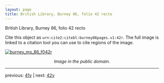 ```yaml
---
layout: page
title: British Library, Burney 86, folio 42 recto
---
```


British Library, Burney 86, folio 42 recto

Cite this object as `urn:cite2:citebl:burney86pages.v1:42r`.  The full image is linked to a citation tool you can use to cite regions of the image.

[![burney_ms_86_f042r](http://www.homermultitext.org/iipsrv?IIIF=/project/homer/pyramidal/deepzoom/citebl/burney86imgs/v1/burney_ms_86_f042r.tif/full/800,/0/default.jpg)](http://www.homermultitext.org/ict2/?urn=urn:cite2:citebl:burney86imgs.v1:burney_ms_86_f042r) 

<p style="text-align: center; font-style: italic;">Image in the public domain.</p>

---

previous: [41v](../41v/) | next: [42v](../42v/)